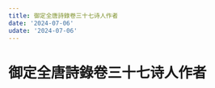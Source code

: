 ```yaml
---
title: 御定全唐詩錄卷三十七诗人作者
date: '2024-07-06'
udate: '2024-07-06'
---
```

# 御定全唐詩錄卷三十七诗人作者

<AuthorPage :authorMap="authorMap" :chapternum="37" />

<script setup>
const chapter = '卷三十七';
import authorMap from '/data/qtsl/卷三十七/author.json'
</script>
